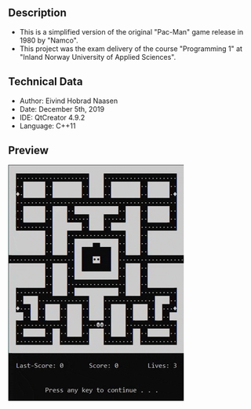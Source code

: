 ## Description
- This is a simplified version of the original "Pac-Man" game release in 1980 by "Namco".
- This project was the exam delivery of the course "Programming 1" at "Inland Norway University of Applied Sciences".

## Technical Data
- Author: Eivind Hobrad Naasen
- Date: December 5th, 2019
- IDE: QtCreator 4.9.2
- Language: C++11

## Preview
![](pacman_preview.gif)
